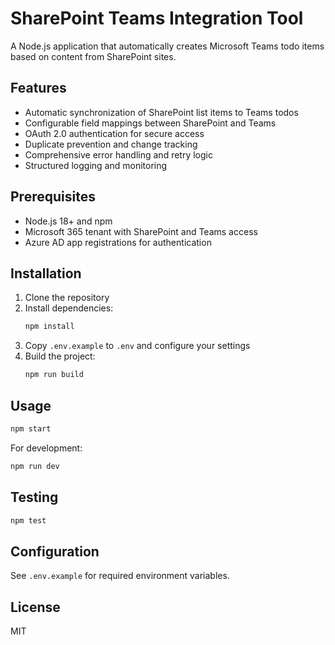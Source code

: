 # SharePoint Teams Integration Tool

A Node.js application that automatically creates Microsoft Teams todo items based on content from SharePoint sites.

## Features

- Automatic synchronization of SharePoint list items to Teams todos
- Configurable field mappings between SharePoint and Teams
- OAuth 2.0 authentication for secure access
- Duplicate prevention and change tracking
- Comprehensive error handling and retry logic
- Structured logging and monitoring

## Prerequisites

- Node.js 18+ and npm
- Microsoft 365 tenant with SharePoint and Teams access
- Azure AD app registrations for authentication

## Installation

1. Clone the repository
2. Install dependencies:
   ```bash
   npm install
   ```
3. Copy `.env.example` to `.env` and configure your settings
4. Build the project:
   ```bash
   npm run build
   ```

## Usage

```bash
npm start
```

For development:
```bash
npm run dev
```

## Testing

```bash
npm test
```

## Configuration

See `.env.example` for required environment variables.

## License

MIT